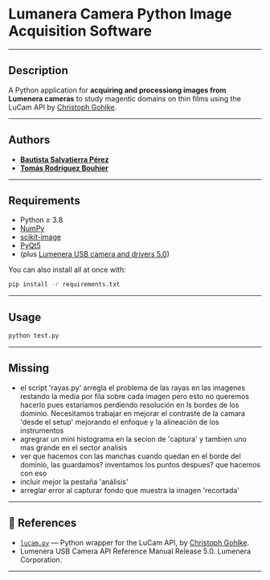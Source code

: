 # Lumanera Camera Python Image Acquisition Software

---

## Description

A Python application for **acquiring and processiong images from Lumenera cameras** to study magentic domains on thin films using the LuCam API by [Christoph Gohlke](https://github.com/cgohlke).

---

## Authors

- [**Bautista Salvatierra Pérez**](https://github.com/bautisalva)
- [**Tomás Rodríguez Bouhier**](https://github.com/totorod1120)

---

## Requirements

- Python ≥ 3.8
- [NumPy](https://numpy.org/)
- [scikit-image](https://scikit-image.org/)
- [PyQt5](https://pypi.org/project/PyQt6/)
- (plus [Lumenera USB camera and drivers 5.0](https://www.lumenera.com/))

You can also install all at once with:

```bash
pip install -r requirements.txt
```
---
## Usage
```bash
python test.py
```
---

## Missing
- el script 'rayas.py' arregla el problema de las rayas en las imagenes restando la media por fila sobre cada imagen pero esto no queremos hacerlo pues estaríamos perdiendo resolución en ls bordes de los dominio. Necesitamos trabajar en mejorar el contraste de la camara 'desde el setup' mejorando el enfoque y la alineación de los instrumentos
- agregrar un mini histograma en la secion de 'captura'  y tambien uno mas grande en el sector analisis
- ver que hacemos con las manchas cuando quedan en el borde del dominio, las guardamos? inventamos los puntos despues? que hacemos con eso
- incluir mejor la pestaña 'análisis'
- arreglar error al capturar fondo que muestra la imagen 'recortada'
---


## 🔗 References

- [`lucam.py`](https://github.com/cgohlke/lucam) — Python wrapper for the LuCam API, by [Christoph Gohlke](https://github.com/cgohlke).
- Lumenera USB Camera API Reference Manual Release 5.0. Lumenera Corporation.

---



